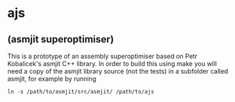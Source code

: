 ajs
===

(asmjit superoptimiser)
------------------------

This is a prototype of an assembly superoptimiser based on Petr Kobalicek's asmjit C++ library.
In order to build this using make you will need a copy of the asmjit library source (not the tests) in a subfolder called asmjit, for example by running
```
ln -s /path/to/asmjit/src/asmjit/ /path/to/ajs
```
